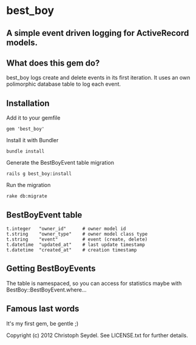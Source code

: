 best_boy
========

A simple event driven logging for ActiveRecord models.
-----------------------------------------

What does this gem do?
----------------------

best_boy logs create and delete events in its first iteration. It uses an own polimorphic database table to log each event.


Installation
------------

Add it to your gemfile

    gem 'best_boy'

Install it with Bundler

    bundle install

Generate the BestBoyEvent table migration

    rails g best_boy:install

Run the migration

    rake db:migrate

BestBoyEvent table
------------------

    t.integer   "owner_id"      # owner model id
    t.string    "owner_type"    # owner model class type
    t.string    "event"         # event (create, delete)
    t.datetime  "updated_at"    # last update timestamp
    t.datetime  "created_at"    # creation timestamp

Getting BestBoyEvents
---------------------

The table is namespaced, so you can access for statistics maybe with BestBoy::BestBoyEvent.where...


Famous last words
-----------------
It's my first gem, be gentle ;)

Copyright (c) 2012 Christoph Seydel. See LICENSE.txt for further details.
